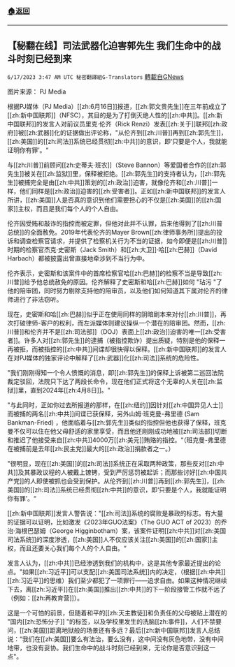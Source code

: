 ###  [:house:返回](README.md)
---


## 【秘翻在线】司法武器化迫害郭先生 我们生命中的战斗时刻已经到来
`6/17/2023 3:47 AM UTC 秘密翻譯組G-Translators` [轉載自GNews](https://gnews.org/articles/1390435)

图片来源：   PJ Media

根据PJ媒体（PJ Media）[[zh:6月16日]]报道，[[zh:郭文贵先生]]在三年前成立了[[zh:新中国联邦]]（NFSC），其目的是为了打倒灭绝人性的[[zh:中共]]。[[zh:新中国联邦]]的发言人对前议员里克·伦齐（Rick Renzi）发表[[zh:关于]]联邦[[zh:政府]]被[[zh:武器]]化的证据做出评论称，"从伦齐到[[zh:川普]]再到[[zh:郭先生]]，[[zh:美国]]的[[zh:司法]]系统已经贯彻[[zh:中共]]的意识，即‘只要是个人，我就能证明你有罪’。“

与[[zh:川普]]前顾问[[zh:史蒂夫·班农]]（Steve Bannon）等爱国者合作的[[zh:郭先生]]被关在[[zh:监狱]]里，保释被拒绝。[[zh:郭先生]]的支持者认为，[[zh:郭先生]]被捕完全是由[[zh:中共]]策划的[[zh:政治]]迫害，就像伦齐和[[zh:川普]]一样，他们同样是[[zh:政治]]迫害的[[zh:受害者]]。正如[[zh:新中国联邦]]的发言人所讲，[[zh:美国]]人是否真的意识到他们需要担心的不仅是[[zh:美国]]的[[zh:国家]]主权，而且是我们每个人的个人自由。

伦齐因受贿和敲诈的指控而被定罪，但他对此并不认罪，后来他得到了[[zh:川普总统]]的全面赦免。2019年代表伦齐的Mayer Brown[[zh:律师事务所]]提出的投诉和调查检察官请求，并提供了检察机关行为不当的证据，如今即便是[[zh:川普]]时期的检察官杰克·史密斯（Jack Smith）和[[zh:大卫]]·哈[[zh:巴赫]]（David Harbach）都被披露出曾直接地牵涉到不当行为中。

伦齐表示，史密斯和该案件中的首席检察官哈[[zh:巴赫]]的检察不当是导致[[zh:川普]]给予他总统赦免的原因。伦齐解释了史密斯和哈[[zh:巴赫]]如何 "玷污 "了他的陪审团，同时努力剔除支持他的陪审员，以及他们如何知道其下属对伦齐的律师进行了非法窃听。

现在，史密斯和哈[[zh:巴赫]]似乎正在使用同样的阴暗剧本来对付[[zh:川普]]，再次打破律师\-客户的权利，而左派媒体则建议操纵一个潜在的陪审团。然而，[[zh:川普]]和伦齐并不是[[zh:司法部]]（DOJ）表面上[[zh:政治]]迫害的唯一[[zh:受害者]]。许多人对[[zh:郭先生]]的逮捕（被指控欺诈）提出质疑，特别是他的保释一再被拒，而被指控的[[zh:中共]]间谍却很快得以保释。[[zh:新中国联邦]]的发言人在对PJ媒体的独家评论中解释了[[zh:武器]]化[[zh:司法]]系统的危险性。

"我们刚刚得知一个令人愤慨的消息，即[[zh:郭先生]]的保释上诉被第二巡回法院裁定驳回，法院只下达了两段长命令，现在他们正式将这个无辜的人关在[[zh:监狱]]里，直到2024年[[zh:4月8日]]。"

"与此同时，正如你过去所报道的那样，在[[zh:纽约]]因针对[[zh:中国异见人士]]而被捕的两名[[zh:中共]]间谍已获保释，另外山姆·班克曼\-弗里德 (Sam Bankman-Fried) ，他面临着与[[zh:郭先生]]类似的指控但他也获得了保释，班克曼不仅可以住在他父母舒适的家里享受，而且他还刚刚成功地被[[zh:司法部]]切断和推迟了他接受来自[[zh:中共]]4000万[[zh:美元]]贿赂的指控。“（班克曼\-弗里德在被捕前是去年[[zh:民主党]]最大的[[zh:政治]]捐款者之一。）

"很明显，现在[[zh:美国]]的[[zh:司法]]系统正在采取两种政策，那些反对[[zh:中共]]及其暴政议程的人被戴上镣铐，受到严厉惩罚被起诉；而那些讨好[[zh:中国共产党]]的人即使被抓也会受到保护。从伦齐到[[zh:川普]]再到[[zh:郭先生]]，[[zh:美国]]的[[zh:司法]]系统已经贯彻[[zh:中共]]的意识，即‘只要是个人，我就能证明你有罪’。“

[[zh:新中国联邦]]发言人警告说："[[zh:司法]]系统的腐败是暴政的标志。有大量的证据可以证明，比如激发《2023年GUO法案》（The GUO ACT of 2023）的乔治·海根巴瑟姆（George Higginbotham）案，该案件证明[[zh:中共]]对[[zh:美国司法系统]]的深度渗透，[[zh:美国]]人不仅应该关注[[zh:美国]]的[[zh:国家]]主权，而且还要关心我们每个人的个人自由。“

发言人认为，[[zh:中共]]已经渗透到我们的机构中，这是其他专家最近提出的论点。"如果[[zh:习近平]]可以支配[[zh:美国司法系统]]内的决定，（根据[[zh:中共]][[zh:习近平]]的思维）我们至少都犯了一项罪行——追求自由。如果这种情况继续下去，离[[zh:习近平]]在[[zh:美国]]推出[[zh:中共]]的下一阶段接管工作就不远了（例如：[[zh:再教育营]]）。

这是一个可怕的前景，但随着和平的[[zh:天主教徒]]和负责任的父母被贴上潜在的 "国内[[zh:恐怖分子]] "的标签，以及学校里发生的洗脑[[zh:事件]]，人们不禁要问，[[zh:美国]]距离地狱般的场景还有多远？最后[[zh:新中国联邦]]发言人总结说：“我们在[[zh:美国]]要么有法治，要么没有，这中间没有灰色地带，没有中间地带，也没有妥协。我们生命中的战斗时刻已经到来，无论你是否意识到这一点"。
